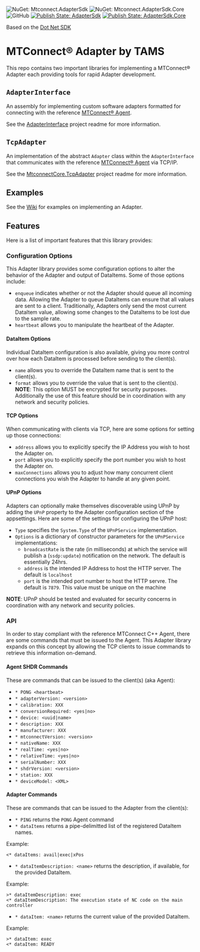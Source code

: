 ![NuGet: Mtconnect.AdapterSdk](https://img.shields.io/nuget/v/Mtconnect.AdapterSdk)
![NuGet: Mtconnect.AdapterSdk.Core](https://img.shields.io/nuget/dt/Mtconnect.AdapterSdk.Core)
![GitHub](https://img.shields.io/github/license/TrueAnalyticsSolutions/TAMS.EfBulk)
[![Publish State: AdapterSdk](https://github.com/TrueAnalyticsSolutions/Mtconnect.Adapter/actions/workflows/NuGet_AdapterSdk.yml/badge.svg?branch=tbm0115%2FConfigOptionEncryption)](https://github.com/TrueAnalyticsSolutions/Mtconnect.Adapter/actions/workflows/NuGet_AdapterSdk.yml)
[![Publish State: AdapterSdk.Core](https://github.com/TrueAnalyticsSolutions/Mtconnect.Adapter/actions/workflows/NuGet_AdapterSdk.yml/badge.svg?branch=tbm0115%2FConfigOptionEncryption)](https://github.com/TrueAnalyticsSolutions/Mtconnect.Adapter/actions/workflows/NuGet_AdapterSdk.yml)

Based on the [Dot Net SDK](https://github.com/mtconnect/dot_net_sdk)


MTConnect&reg; Adapter by TAMS
==========

This repo contains two important libraries for implementing a MTConnect&reg; Adapter each providing tools for rapid Adapter development.

## `AdapterInterface`
An assembly for implementing custom software adapters formatted for connecting with the reference [MTConnect&reg; Agent](https://github.com/mtconnect/cppagent).

See the [AdapterInterface](/AdapterInterface/Readme.md) project readme for more information.

## `TcpAdapter`
An implementation of the abstract `Adapter` class within the `AdapterInterface` that communicates with the reference [MTConnect&reg; Agent](https://github.com/mtconnect/cppagent) via TCP/IP.

See the [MtconnectCore.TcpAdapter](/MtconnectCore.TcpAdapter/Readme.md) project readme for more information.


## Examples
See the [Wiki](https://github.com/TrueAnalyticsSolutions/Mtconnect.Adapter/wiki) for examples on implementing an Adapter.

## Features
Here is a list of important features that this library provides:

### Configuration Options
This Adapter library provides some configuration options to alter the behavior of the Adapter and output of DataItems. Some of those options include:
 - `enqueue` indicates whether or not the Adapter should queue all incoming data. Allowing the Adapter to queue DataItems can ensure that all values are sent to a client. Traditionally, Adapters only send the most current DataItem value, allowing some changes to the DataItems to be lost due to the sample rate.
 - `heartbeat` allows you to manipulate the heartbeat of the Adapter.

#### DataItem Options
Individual DataItem configuration is also available, giving you more control over how each DataItem is processed before sending to the client(s).
 - `name` allows you to override the DataItem name that is sent to the client(s).
 - `format` allows you to override the value that is sent to the client(s). **NOTE**: This option MUST be encrypted for security purposes. Additionally the use of this feature should be in coordination with any network and security policies.
 
#### TCP Options
When communicating with clients via TCP, here are some options for setting up those connections:
 - `address` allows you to explicitly specify the IP Address you wish to host the Adapter on.
 - `port` allows you to explicitly specify the port number you wish to host the Adapter on.
 - `maxConnections` allows you to adjust how many concurrent client connections you wish the Adapter to handle at any given point.
 
#### UPnP Options
Adapters can optionally make themselves discoverable using UPnP by adding the `UPnP` property to the Adapter configuration section of the appsettings. Here are some of the settings for configuring the UPnP host:
 - `Type` specifies the `System.Type` of the `UPnPService` implementation.
 - `Options` is a dictionary of constructor parameters for the `UPnPService` implementations:
   - `broadcastRate` is the rate (in milliseconds) at which the service will publish a (`ssdp:update`) notification on the network. The default is essentially 24hrs.
   - `address` is the intended IP Address to host the HTTP server. The default is `localhost`
   - `port` is the intended port number to host the HTTP servre. The default is `7879`. This value must be unique on the machine

**NOTE**: UPnP should be tested and evaluated for security concerns in coordination with any network and security policies.
 
### API
In order to stay compliant with the reference MTConnect C++ Agent, there are some commands that must be issued to the Agent. This Adapter library expands on this concept by allowing the TCP clients to issue commands to retrieve this information on-demand.

#### Agent SHDR Commands
These are commands that can be issued to the client(s) (aka Agent):
 - `* PONG <heartbeat>`
 - `* adapterVersion: <version>`
 - `* calibration: XXX`
 - `* conversionRequired: <yes|no>`
 - `* device: <uuid|name>`
 - `* description: XXX`
 - `* manufacturer: XXX`
 - `* mtconnectVersion: <version>`
 - `* nativeName: XXX`
 - `* realTime: <yes|no>`
 - `* relativeTime: <yes|no>`
 - `* serialNumber: XXX`
 - `* shdrVersion: <version>`
 - `* station: XXX`
 - `* deviceModel: <XML>`
 
#### Adapter Commands
These are commands that can be issued to the Adapter from the client(s):
 - `* PING` returns the `PONG` Agent command
 - `* dataItems` returns a pipe-delimitted list of the registered DataItem names.
 
 Example:
 ```
 <* dataItems: avail|exec|xPos
 ```
 - `* dataItemDescription: <name>` returns the description, if available, for the provided DataItem.
 
 Example:
 ```
 >* dataItemDescription: exec
 <* dataItemDescription: The execution state of NC code on the main controller
 ```
 - `* dataItem: <name>` returns the current value of the provided DataItem.
 
 Example:
 ```
 >* dataItem: exec
 <* dataItem: READY
 ```
